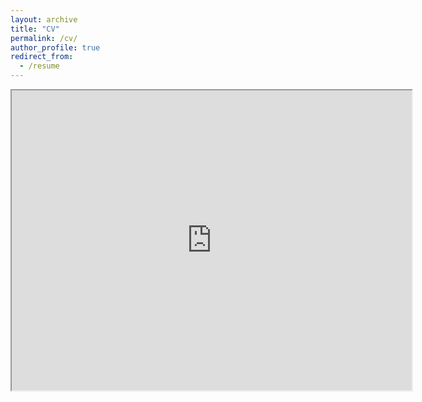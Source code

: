 ```yaml
---
layout: archive
title: "CV"
permalink: /cv/
author_profile: true
redirect_from:
  - /resume
---
```


<iframe src="https://drive.google.com/file/d/1bGXYurxMF-AFnupcz0xgdFXY3HSHaLF5/preview" width="640" height="480" allow="autoplay"></iframe>
